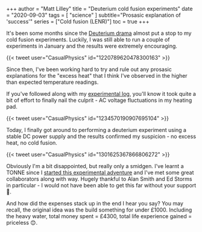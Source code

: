 +++
author = "Matt Lilley"
title = "Deuterium cold fusion experiments"
date = "2020-09-03"
tags = [
    "science"
]
subtitle="Prosasic explanation of 'success'"
series = ["Cold fusion (LENR)"]
toc = true
+++

It's been some months since the [Deuterium drama](/posts/cold-fusion-deuterium-drama) almost put a stop to my cold fusion experiments. Luckily, I was still able to run a couple of experiments in January and the results were extremely encouraging.

{{< tweet user="CasualPhysics" id="1220789620478300163" >}}

Since then, I've been working hard to try and rule out any prosasic explanations for the "excess heat" that I think I've observed in the higher than expected temperature readings.

If you've followed along with my [experimental log](https://gitlab.com/mklilley/lenr/-/issues), you'll know it took quite a bit of effort to finally nail the culprit - AC voltage fluctuations in my heating pad.

{{< tweet user="CasualPhysics" id="1234570190907695104" >}}

Today, I finally got around to performing a deuterium experiment using a stable DC power supply and the results confirmed my suspicion - no excess heat, no cold fusion.

{{< tweet user="CasualPhysics" id="1301625367866806272" >}}

Obviously I'm a bit disappointed, but really only a smidgen. I've learnt a TONNE since I [started this experimental adventure](/posts/cold-fusion-becoming-experimentalist/) and I've met some great collaborators along with way. Hugely thankful to Alan Smith and Ed Storms in particular - I would not have been able to get this far without your support 🙏.

And how did the expenses stack up in the end I hear you say? You may recall, the original idea was the build something for under £1000. Including the heavy water, total money spent = £4300, total life experience gained = priceless 😊.
